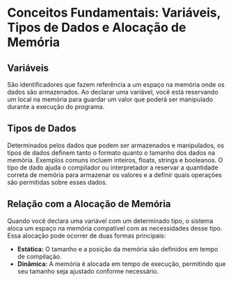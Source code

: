 # Conceitos Fundamentais: Variáveis, Tipos de Dados e Alocação de Memória

## Variáveis
São identificadores que fazem referência a um espaço na memória onde os dados são armazenados. Ao declarar uma variável, você está reservando um local na memória para guardar um valor que poderá ser manipulado durante a execução do programa.

## Tipos de Dados
Determinados pelos dados que podem ser armazenados e manipulados, os tipos de dados definem tanto o formato quanto o tamanho dos dados na memória. Exemplos comuns incluem inteiros, floats, strings e booleanos. O tipo de dado ajuda o compilador ou interpretador a reservar a quantidade correta de memória para armazenar os valores e a definir quais operações são permitidas sobre esses dados.

## Relação com a Alocação de Memória
Quando você declara uma variável com um determinado tipo, o sistema aloca um espaço na memória compatível com as necessidades desse tipo. Essa alocação pode ocorrer de duas formas principais:

- **Estática:** O tamanho e a posição da memória são definidos em tempo de compilação.
- **Dinâmica:** A memória é alocada em tempo de execução, permitindo que seu tamanho seja ajustado conforme necessário.
